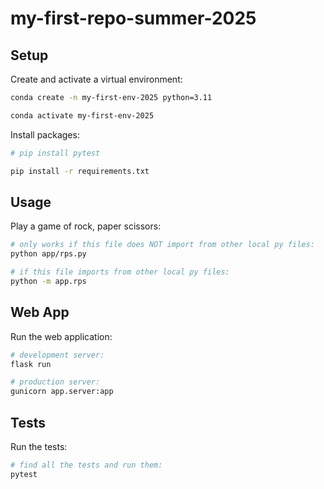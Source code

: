 # my-first-repo-summer-2025

## Setup

Create and activate a virtual environment:

```sh
conda create -n my-first-env-2025 python=3.11

conda activate my-first-env-2025
```

Install packages:

```sh
# pip install pytest

pip install -r requirements.txt
```

## Usage

Play a game of rock, paper scissors:

```sh
# only works if this file does NOT import from other local py files:
python app/rps.py

# if this file imports from other local py files:
python -m app.rps
```


## Web App

Run the web application:

```sh
# development server:
flask run

# production server:
gunicorn app.server:app
```

## Tests


Run the tests:

```sh
# find all the tests and run them:
pytest
```
